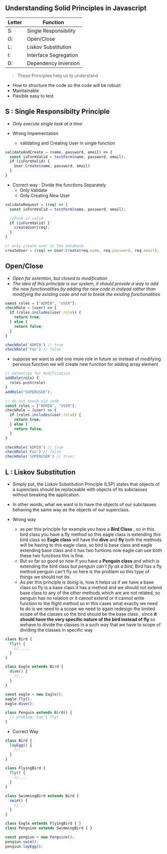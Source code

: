 ## Understanding Solid Principles in Javascript
|Letter|Function|
|-|-|
|S:|Single Responsibility|
|O:|Open/Close|
|L:|Liskov Substitution|
|I:|Interface Segregation|
|D:|Dependency Inversion|

> These Principles help us to understand 
* How to structure the code so the code will be robust
* Maintainable
* Flexible easy to test

## S : Single Responsibilty Principle
* *Only execute single task at a time*


* Wrong Impementation 
  * validating and Creating User in single function

```javascript
validateAndCreate = (name, password, email) => {
  const isFormValid = testForm(name, password, email);
  if (isFormValid) {
    User.Create(name, password, email)
  }
}

```
* Correct way : Divide the functions Separately
  * Only Validate
  * Only Creating New User
```javascript
validateRequest = (req) => {
  const isFormValid = testForm(name, password, email);

  //Form is valid
  if (isFormValid) {
    createUser(req);
  }
}

// only create user in the database
createUser = (req) => User.Create(req.name, req.password, req.email);
```
## Open/Close
* *Open for extention, but closed to modification*
* *The idea of this priinciple is our system, it should provide a way to add the new functionalities by adding the new code in instead rather than modifying the existing code and not to break the existing functionalities*

```javascript
const roles = ["ADMIN", "USER"];
checkRole = (user) => {
  if (roles.includes(user.role)) {
    return true;
  } else {
    return false;
  }
}

checkRole('ADMIN') // true
checkRole('Foo') // false
```
* suppose we want to add one more role in future so instead of modifying pervious function we will create new function for adding array element

```javascript
// extention for modification
addRole(role) {
  roles.push(role)
}
addRole("SUPERUSER");

// do not touch old code
const roles = ["ADMIN", "USER"];
checkRole = (user) => {
  if (roles.includes(user.role)) {
    return true;
  } else {
    return false;
  }
}

checkRole('ADMIN') // true
checkRole('Foo') // false
checkRole('SUPERUSER') // true;

```

## L : Liskov Substitution
* Simply put, the Liskov Substitution Principle (LSP) states that objects of a superclass should be replaceable with objects of its subclasses without breaking the application. 
* In other words, what we want is to have the objects of our subclasses behaving the same way as the objects of our superclass.

* Wrong way
  * as per this principle for example you have a __Bird Class__ , so in this bird class you have a fly method so this eagle class is extending this bird class so __Eagle class__ will have the __dive__ and __fly__ both the methods will be having to this eagle class, so bird is base class and eagle extending base class and it has two funtions now eagle can use both these two functions this is fine.
  * But so far so good so now if you have a __Penguin class__ and which is extending the bird class but *penguin can't fly as a bird*, Bird has a fly method penguin can't fly so here is the problem so this type of things we should not do.
  * As per this principle is doing is, how it helps us if we have a base class so fly is a base class it has a method and we should not extend base class to any of the other methods which are are not related, so penguin has no relation or it cannot extend or it cannot write function to the flight method so in this cases what exactly we need to do is we need to a scope  we need to again redesign the limited scope of the classes so the bird should be the base class , since __it should have the very specific nature of the bird instead of fly__ so wehave  to divide the classes in a such way that we have to scope of dividing the classes in specific way

```javascript
class Bird {
  fly() {
    //.....
  }
}

class Eagle extends Bird {
  dive() {
    //..
  }
}

const eagle = new Eagle();
eagle.fly();
eagle.dive();

class Penguin extends Bird() {
  // problem: Can't fly! 
}
``` 

* Correct Way
```javascript
class Bird {
  layEgg() {
    //...
  }
}

class FlyingBird {
  fly() {
    //...
  }
}

class SwimmingBird extends Bird {
  swim() {
    //...
  }
}

class Eagle extends FlyingBird { }
class Penguine extends SwimmingBird { }

const pengiun = new Penguine();
pengiun.swim();
pengiun.layEgg();
```  